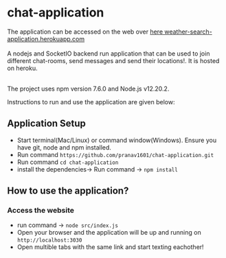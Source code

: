 # chat-application

The application can be accessed on the web over [here weather-search-application.herokuapp.com](https://chatapplicationrooms.herokuapp.com/)<br/><br/>
A nodejs and SocketIO backend run application that can be used to join different chat-rooms, send messages and send their locations!. It is hosted on heroku.<br/><br/>

The project uses npm version 7.6.0 and Node.js v12.20.2.

Instructions to run and use the application are given below:

## Application Setup

* Start terminal(Mac/Linux) or command window(Windows). Ensure you have git, node and npm installed.
* Run command `https://github.com/pranav1601/chat-application.git`
* Run command `cd chat-application`
* install the dependencies-> Run command -> `npm install`

## How to use the application?
### Access the website
* run command -> `node src/index.js`
* Open your browser and the application will be up and running on `http://localhost:3030`
* Open multible tabs with the same link and start texting eachother!